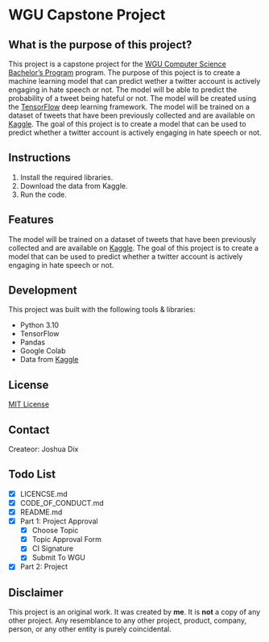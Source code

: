 # WGU Capstone Project

## What is the purpose of this project?

This project is a capstone project for the [WGU Computer Science Bachelor’s Program](https://www.wgu.edu/online-it-degrees/computer-science.html) program. The purpose of this poject is to create a machine learning model that can predict wether a twitter account is actively engaging in hate speech or not. The model will be able to predict the probability of a tweet being hateful or not. The
model will be created using the [TensorFlow](https://www.tensorflow.org/) deep learning framework. The model will be trained on a dataset of tweets that have been previously collected and are available on [Kaggle](https://kaggle.com). The goal of this project is to create a model that can be used to predict whether a twitter account is actively engaging in hate speech
or not.

## Instructions

1. Install the required libraries.
2. Download the data from Kaggle.
3. Run the code.

## Features

The model will be trained on a dataset of tweets that have been previously collected and are available on [Kaggle](https://kaggle.com). The goal of this project is to create a model that can be used to predict whether a twitter account is actively engaging in hate speech or not.

## Development

This project was built with the following tools & libraries:

- Python 3.10
- TensorFlow
- Pandas
- Google Colab
- Data from [Kaggle](https://www.kaggle.com/)

## License

[MIT License](../main/LICENSE.md)

## Contact

Createor: Joshua Dix <!-- [Joshua Dix](https://joshua-dix.com) -->

## Todo List

* [X] LICENCSE.md
* [X] CODE_OF_CONDUCT.md
* [X] README.md
* [X] Part 1: Project Approval
    * [X] Choose Topic
    * [X] Topic Approval Form
    * [X] CI Signature
    * [X] Submit To WGU
* [X] Part 2: Project

## Disclaimer

This project is an original work. It was created by __me__. It is __not__ a copy of any other project. Any resemblance to any other project, product, company, person, or any other entity is purely coincidental.
